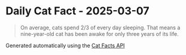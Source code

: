 # Daily Cat Fact - 2025-03-07

> On average, cats spend 2/3 of every day sleeping. That means a nine-year-old cat has been awake for only three years of its life.

Generated automatically using the [Cat Facts API](https://catfact.ninja)
